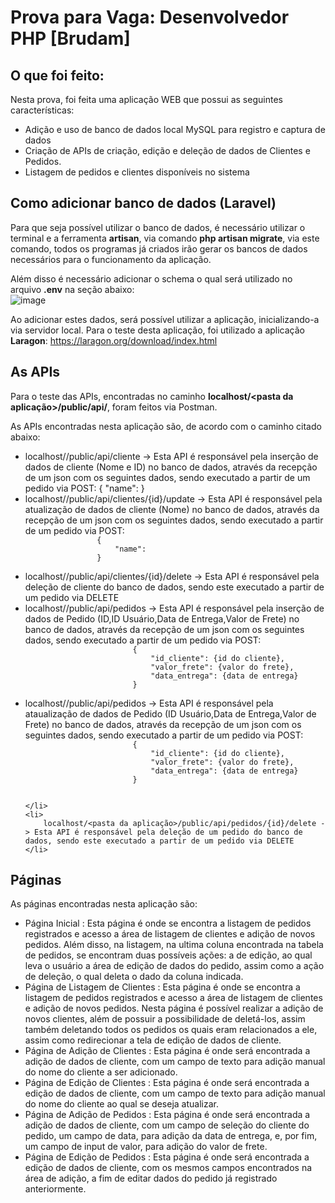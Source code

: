 # Prova para Vaga: Desenvolvedor PHP [Brudam]

## O que foi feito:
Nesta prova, foi feita uma aplicação WEB que possui as seguintes características:
<ul>
    <li>
        Adição e uso de banco de dados local MySQL para registro e captura de dados
    </li>
    <li>
        Criação de APIs de criação, edição e deleção de dados de Clientes e Pedidos.
    </li>
    <li>
        Listagem de pedidos e clientes disponíveis no sistema
    </li>
</ul>

## Como adicionar banco de dados (Laravel)

Para que seja possível utilizar o banco de dados, é necessário utilizar o terminal e a ferramenta **artisan**, via comando **php artisan migrate**, via este comando, todos os programas já criados irão gerar os bancos de dados necessários para o funcionamento da aplicação.

Além disso é necessário adicionar o schema o qual será utilizado no arquivo **.env** na seção abaixo:<br>
![image](https://github.com/MateusABG/prova_entrevista_laravel/assets/50017946/f71df8ec-2228-4e16-be13-6a3d3cda390a)

Ao adicionar estes dados, será possível utilizar a aplicação, inicializando-a via servidor local. 
Para o teste desta aplicação, foi utilizado a aplicação **Laragon**: https://laragon.org/download/index.html  

## As APIs
Para o teste das APIs, encontradas no caminho **localhost/<pasta da aplicação>/public/api/<caminho da api>**, foram feitos via Postman.

As APIs encontradas nesta aplicação são, de acordo com o caminho citado abaixo:
<ul>
    <li>
        localhost/<pasta da aplicação>/public/api/cliente -> Esta API é responsável pela inserção de dados de cliente (Nome e ID) no banco de dados, através da recepção de um json com os seguintes dados, sendo executado a partir de um pedido via POST:
                {
                    "name":<Nome aqui>
                }
    </li>    
    <li>
        localhost/<pasta da aplicação>/public/api/clientes/{id}/update -> Esta API é responsável pela atualização de dados de cliente (Nome) no banco de dados, através da recepção de um json com os seguintes dados, sendo executado a partir de um pedido via POST:
            <code>
                {
                    "name":<Nome aqui>
                }
            </code>
    </li>
    <li>
        localhost/<pasta da aplicação>/public/api/clientes/{id}/delete -> Esta API é responsável pela deleção de cliente do banco de dados, sendo este executado a partir de um pedido via DELETE
    </li>   
    <li>
         localhost/<pasta da aplicação>/public/api/pedidos -> Esta API é responsável pela inserção de dados de Pedido (ID,ID Usuário,Data de Entrega,Valor de Frete) no banco de dados, através da recepção de um json com os seguintes dados, sendo executado a partir de um pedido via POST:
                    <code>
                        {
                            "id_cliente": {id do cliente},
                            "valor_frete": {valor do frete},
                            "data_entrega": {data de entrega}
                        }
                    </code>
    </li>
    <li> 
         localhost/<pasta da aplicação>/public/api/pedidos -> Esta API é responsável pela ataualização de dados de Pedido (ID Usuário,Data de Entrega,Valor de Frete) no banco de dados, através da recepção de um json com os seguintes dados, sendo executado a partir de um pedido via POST:
                    <code>
                        {
                            "id_cliente": {id do cliente},
                            "valor_frete": {valor do frete},
                            "data_entrega": {data de entrega}
                        }
                    </code>
                    
    </li>
    <li>
        localhost/<pasta da aplicação>/public/api/pedidos/{id}/delete -> Esta API é responsável pela deleção de um pedido do banco de dados, sendo este executado a partir de um pedido via DELETE
    </li>
</ul>

## Páginas
As páginas encontradas nesta aplicação são:

<ul>
    <li>
        <bold> Página Inicial </bold>: Esta página é onde se encontra a listagem de pedidos registrados e acesso a área de listagem de clientes e adição de novos pedidos. Além disso, na listagem, na ultima coluna encontrada na tabela de pedidos, se encontram duas possíveis ações: a de edição, ao qual leva o usuário a área de edição de dados do pedido, assim como a ação de deleção, o qual deleta o dado da coluna indicada.
    </li>
    <li>
        <bold> Página de Listagem de Clientes </bold>: Esta página é onde se encontra a listagem de pedidos registrados e acesso a área de listagem de clientes e adição de novos pedidos. Nesta página é possível realizar a adição de novos clientes, além de possuir a possibilidade de deletá-los, assim também deletando todos os pedidos os quais eram relacionados a ele, assim como redirecionar a tela de edição de dados de cliente.
    </li>
    <li>
        <bold> Página de Adição de Clientes </bold>: Esta página é onde será encontrada a adição de dados de cliente, com um campo de texto para adição manual do nome do cliente a ser adicionado.
    </li>
    <li>
        <bold> Página de Edição de Clientes </bold>: Esta página é onde será encontrada a edição de dados de cliente, com um campo de texto para adição manual do nome do cliente ao qual se deseja atualizar.
    </li>
    <li>
        <bold> Página de Adição de Pedidos </bold>: Esta página é onde será encontrada a adição de dados de cliente, com um campo de seleção do cliente do pedido, um campo de data, para adição da data de entrega, e, por fim, um campo de input de valor, para adição do valor de frete.
    </li>
    <li>
        <bold> Página de Edição de Pedidos </bold>: Esta página é onde será encontrada a edição de dados de cliente, com os mesmos campos encontrados na área de adição, a fim de editar dados do pedido já registrado anteriormente.
    </li>
</ul>
